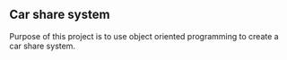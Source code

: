 ## Car share system
Purpose of this project is to use object oriented programming to create a car share system.